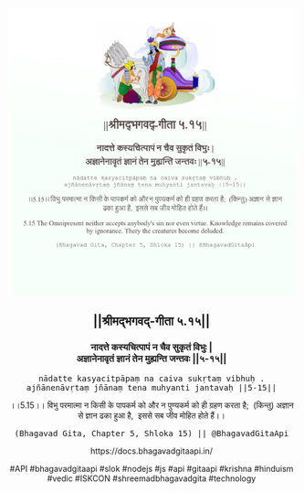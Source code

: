 <img src="../../asset/BG_5_15.png"/>
<center><h2>||श्रीमद्‍भगवद्‍-गीता ५.१५||</h2>
<h3>नादत्ते कस्यचित्पापं न चैव सुकृतं विभुः |<br/>अज्ञानेनावृतं ज्ञानं तेन मुह्यन्ति जन्तवः ||५-१५||</h3>
<pre>nādatte kasyacitpāpaṃ na caiva sukṛtaṃ vibhuḥ .<br/>ajñānenāvṛtaṃ jñānaṃ tena muhyanti jantavaḥ ||5-15||</pre>
<p>।।5.15।। विभु परमात्मा न किसी के पापकर्म को और न पुण्यकर्म को ही ग्रहण करता है;  (किन्तु) अज्ञान से ज्ञान ढका हुआ है,  इससे सब जीव मोहित होते हैं।।</p>
<pre>(Bhagavad Gita, Chapter 5, Shloka 15) || @BhagavadGitaApi</pre><p>https://docs.bhagavadgitaapi.in/</p><p>#API #bhagavadgitaapi #slok #nodejs #js #api #gitaapi #krishna #hinduism #vedic #ISKCON #shreemadbhagavadgita #technology</p></center>